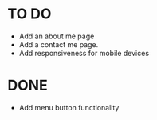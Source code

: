 # TO DO 
- Add an about me page
- Add a contact me page.
- Add responsiveness for mobile devices

# DONE
- Add menu button functionality